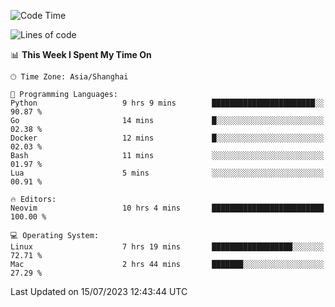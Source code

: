 <!--START_SECTION:waka-->
![Code Time](http://img.shields.io/badge/Code%20Time-1%2C442%20hrs%206%20mins-blue)

![Lines of code](https://img.shields.io/badge/From%20Hello%20World%20I%27ve%20Written-261.4%20thousand%20lines%20of%20code-blue)

📊 **This Week I Spent My Time On** 

```text
🕑︎ Time Zone: Asia/Shanghai

💬 Programming Languages: 
Python                   9 hrs 9 mins        ███████████████████████░░   90.87 % 
Go                       14 mins             █░░░░░░░░░░░░░░░░░░░░░░░░   02.38 % 
Docker                   12 mins             █░░░░░░░░░░░░░░░░░░░░░░░░   02.03 % 
Bash                     11 mins             ░░░░░░░░░░░░░░░░░░░░░░░░░   01.97 % 
Lua                      5 mins              ░░░░░░░░░░░░░░░░░░░░░░░░░   00.91 % 

🔥 Editors: 
Neovim                   10 hrs 4 mins       █████████████████████████   100.00 % 

💻 Operating System: 
Linux                    7 hrs 19 mins       ██████████████████░░░░░░░   72.71 % 
Mac                      2 hrs 44 mins       ███████░░░░░░░░░░░░░░░░░░   27.29 % 
```


 Last Updated on 15/07/2023 12:43:44 UTC
<!--END_SECTION:waka-->
